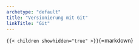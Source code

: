 ```yaml
---
archetype: "default"
title: "Versionierung mit Git"
linkTitle: "Git"
---
```



`{{< children showhidden="true" >}}`{=markdown}
